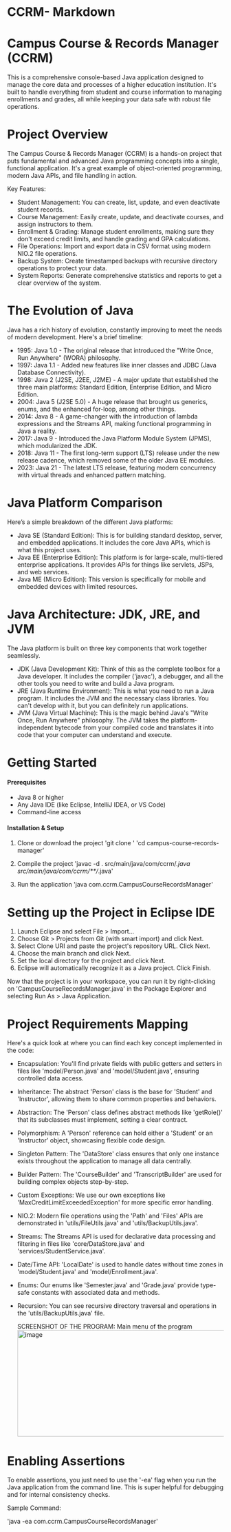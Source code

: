 # CCRM- Markdown

# Campus Course & Records Manager (CCRM)

This is a comprehensive console-based Java application designed to manage the core data and processes of a higher education institution. It's built to handle everything from student and course information to managing enrollments and grades, all while keeping your data safe with robust file operations.

# Project Overview

The Campus Course & Records Manager (CCRM) is a hands-on project that puts fundamental and advanced Java programming concepts into a single, functional application. It's a great example of object-oriented programming, modern Java APIs, and file handling in action.

Key Features:

* Student Management: You can create, list, update, and even deactivate student records.
* Course Management: Easily create, update, and deactivate courses, and assign instructors to them.
* Enrollment & Grading: Manage student enrollments, making sure they don't exceed credit limits, and handle grading and GPA calculations.
* File Operations: Import and export data in CSV format using modern NIO.2 file operations.
* Backup System: Create timestamped backups with recursive directory operations to protect your data.
* System Reports: Generate comprehensive statistics and reports to get a clear overview of the system.

# The Evolution of Java

Java has a rich history of evolution, constantly improving to meet the needs of modern development. Here's a brief timeline:

* 1995: Java 1.0 - The original release that introduced the "Write Once, Run Anywhere" (WORA) philosophy.
* 1997: Java 1.1 - Added new features like inner classes and JDBC (Java Database Connectivity).
* 1998: Java 2 (J2SE, J2EE, J2ME) - A major update that established the three main platforms: Standard Edition, Enterprise Edition, and Micro Edition.
* 2004: Java 5 (J2SE 5.0) - A huge release that brought us generics, enums, and the enhanced for-loop, among other things.
* 2014: Java 8 - A game-changer with the introduction of lambda expressions and the Streams API, making functional programming in Java a reality.
* 2017: Java 9 - Introduced the Java Platform Module System (JPMS), which modularized the JDK.
* 2018: Java 11 - The first long-term support (LTS) release under the new release cadence, which removed some of the older Java EE modules.
* 2023: Java 21 - The latest LTS release, featuring modern concurrency with virtual threads and enhanced pattern matching.

# Java Platform Comparison

Here’s a simple breakdown of the different Java platforms:

* Java SE (Standard Edition): This is for building standard desktop, server, and embedded applications. It includes the core Java APIs, which is what this project uses.
* Java EE (Enterprise Edition): This platform is for large-scale, multi-tiered enterprise applications. It provides APIs for things like servlets, JSPs, and web services.
* Java ME (Micro Edition): This version is specifically for mobile and embedded devices with limited resources.

# Java Architecture: JDK, JRE, and JVM

The Java platform is built on three key components that work together seamlessly.

* JDK (Java Development Kit): Think of this as the complete toolbox for a Java developer. It includes the compiler ('javac'), a debugger, and all the other tools you need to write and build a Java program.
* JRE (Java Runtime Environment): This is what you need to run a Java program. It includes the JVM and the necessary class libraries. You can't develop with it, but you can definitely run applications.
* JVM (Java Virtual Machine): This is the magic behind Java's "Write Once, Run Anywhere" philosophy. The JVM takes the platform-independent bytecode from your compiled code and translates it into code that your computer can understand and execute.

# Getting Started

#### Prerequisites

* Java 8 or higher
* Any Java IDE (like Eclipse, IntelliJ IDEA, or VS Code)
* Command-line access

#### Installation & Setup

1. Clone or download the project
'git clone <repository-url>'
'cd campus-course-records-manager'

2. Compile the project
'javac -d . src/main/java/com/ccrm/*.java src/main/java/com/ccrm/**/*.java'

3. Run the application
'java com.ccrm.CampusCourseRecordsManager'

# Setting up the Project in Eclipse IDE

1. Launch Eclipse and select File > Import...
2. Choose Git > Projects from Git (with smart import) and click Next.
3. Select Clone URI and paste the project's repository URL. Click Next.
4. Choose the main branch and click Next.
5. Set the local directory for the project and click Next.
6. Eclipse will automatically recognize it as a Java project. Click Finish.

Now that the project is in your workspace, you can run it by right-clicking on 'CampusCourseRecordsManager.java' in the Package Explorer and selecting Run As > Java Application.

# Project Requirements Mapping

Here's a quick look at where you can find each key concept implemented in the code:

* Encapsulation: You'll find private fields with public getters and setters in files like 'model/Person.java' and 'model/Student.java', ensuring controlled data access.
* Inheritance: The abstract 'Person' class is the base for 'Student' and 'Instructor', allowing them to share common properties and behaviors.
* Abstraction: The 'Person' class defines abstract methods like 'getRole()' that its subclasses must implement, setting a clear contract.
* Polymorphism: A 'Person' reference can hold either a 'Student' or an 'Instructor' object, showcasing flexible code design.
* Singleton Pattern: The 'DataStore' class ensures that only one instance exists throughout the application to manage all data centrally.
* Builder Pattern: The 'CourseBuilder' and 'TranscriptBuilder' are used for building complex objects step-by-step.
* Custom Exceptions: We use our own exceptions like 'MaxCreditLimitExceededException' for more specific error handling.
* NIO.2: Modern file operations using the 'Path' and 'Files' APIs are demonstrated in 'utils/FileUtils.java' and 'utils/BackupUtils.java'.
* Streams: The Streams API is used for declarative data processing and filtering in files like 'core/DataStore.java' and 'services/StudentService.java'.
* Date/Time API: 'LocalDate' is used to handle dates without time zones in 'model/Student.java' and 'model/Enrollment.java'.
* Enums: Our enums like 'Semester.java' and 'Grade.java' provide type-safe constants with associated data and methods.
* Recursion: You can see recursive directory traversal and operations in the 'utils/BackupUtils.java' file.

  SCREENSHOT OF THE PROGRAM:
  Main menu of the program 
  <img width="663" height="247" alt="image" src="https://github.com/user-attachments/assets/b0669f86-7c81-4ab6-a230-049967ba15eb" />
  

  

# Enabling Assertions

To enable assertions, you just need to use the '-ea' flag when you run the Java application from the command line. This is super helpful for debugging and for internal consistency checks.

Sample Command:

'java -ea com.ccrm.CampusCourseRecordsManager'
